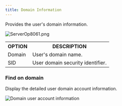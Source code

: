 ```yaml
---
title: Domain Information
---
```

Provides the user's domain information.  

![ServerOp8061.png](/img/en/server/ServerOp8061.png)  

<table>
	<tr>
		<th>
OPTION 
		</th>
		<th>
DESCRIPTION 
		</th>
	</tr>
	<tr>
		<td>
Domain 
		</td>
		<td>
User's domain name. 
		</td>
	</tr>
	<tr>
		<td>
SID 
		</td>
		<td>
User domain security identifier. 
		</td>
	</tr>
</table>

### Find on domain  

Display the detailed user domain account information. 

![Domain user account information](/img/en/server/ServerOp8007.png)  